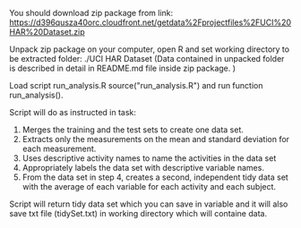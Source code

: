 You should download zip package from link: 
https://d396qusza40orc.cloudfront.net/getdata%2Fprojectfiles%2FUCI%20HAR%20Dataset.zip

Unpack zip package on your computer, open R and set working directory to be extracted folder: ./UCI HAR Dataset
(Data contained in unpacked folder is described in detail in README.md file inside zip package. )

Load script run_analysis.R source("run_analysis.R") and run function run_analysis(). 

Script will do as instructed in task:
1. Merges the training and the test sets to create one data set.
2. Extracts only the measurements on the mean and standard deviation for each measurement.
3. Uses descriptive activity names to name the activities in the data set
4. Appropriately labels the data set with descriptive variable names.
5. From the data set in step 4, creates a second, independent tidy data set with the average of each variable for each activity and each subject.


Script will return tidy data set which you can save in variable and it will also save txt file (tidySet.txt) in working directory which will containe data.

